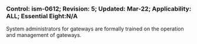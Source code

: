 ### Control: ism-0612; Revision: 5; Updated: Mar-22; Applicability: ALL; Essential Eight:N/A
<p>System administrators for gateways are formally trained on the operation and management of gateways.</p>